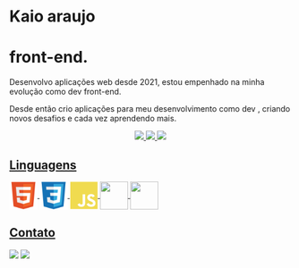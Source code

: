 # Kaio araujo 
# front-end.

Desenvolvo aplicações web desde 2021, estou empenhado na minha evolução como dev front-end. 

Desde então crio aplicações para meu desenvolvimento como dev , criando novos desafios e cada vez aprendendo mais.

<div align="center">
  <a href="https://github.com/KaioDev08">
  <img height="180em" src="https://github-readme-stats.vercel.app/api?username=KaioDev08&show_icons=true&theme=react&include_all_commits=true&count_private=true"/>
  <img height="180em" src="https://github-readme-stats.vercel.app/api/top-langs/?username=KaioDev08&layout=compact&langs_count=7&theme=react"/>
  <img height='180em' src='https://github-readme-streak-stats.herokuapp.com?user=KaioDev08&theme=react&date_format=j%20M%5B%20Y%5D&fire=DD0000&ring=52DD81&dates=52DD81&stroke=ABCFDD' />
</section>
</div>

## Linguagens

<section>
  <img align="center"  height="50" width="50" src="https://raw.githubusercontent.com/devicons/devicon/master/icons/html5/html5-original.svg">
  <img align="center"  height="50" width="50" src="https://raw.githubusercontent.com/devicons/devicon/master/icons/css3/css3-original.svg">
  <img align="center"  height="50" width="50" src="https://raw.githubusercontent.com/devicons/devicon/master/icons/javascript/javascript-plain.svg">
  <img align="center"  height="50" width="50" src="https://cdn.jsdelivr.net/gh/devicons/devicon/icons/git/git-original.svg" />       
  <img align="center"  height="50" width="50" src="https://cdn.jsdelivr.net/gh/devicons/devicon/icons/sass/sass-original.svg" />
          

## Contato
<div>
  <a href="https://www.linkedin.com/in/kaioaraujodev/" target="_blank"><img src="https://img.shields.io/badge/-LinkedIn-%230077B5?style=for-the-badge&logo=linkedin&logoColor=white" target="_blank"></a>
  <a href="mailto:kaioaraujo6190@outlook.com" target="_blank"><img src="https://img.shields.io/badge/Microsoft_Outlook-0078D4?style=for-the-badge&logo=microsoft-outlook&logoColor=white"></a>
</div>

